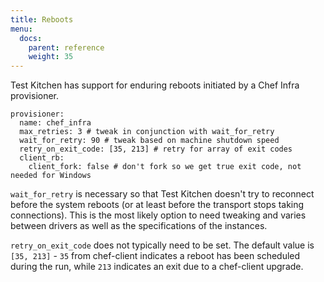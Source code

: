 ```yaml
---
title: Reboots
menu:
  docs:
    parent: reference
    weight: 35
---
```


Test Kitchen has support for enduring reboots initiated by a Chef Infra provisioner.

```
provisioner:
  name: chef_infra
  max_retries: 3 # tweak in conjunction with wait_for_retry
  wait_for_retry: 90 # tweak based on machine shutdown speed
  retry_on_exit_code: [35, 213] # retry for array of exit codes
  client_rb:
    client_fork: false # don't fork so we get true exit code, not needed for Windows
```

`wait_for_retry` is necessary so that Test Kitchen doesn't try to reconnect before the system reboots (or at least before the transport stops taking connections). This is the most likely option to need tweaking and varies between drivers as well as the specifications of the instances.

`retry_on_exit_code` does not typically need to be set. The default value is `[35, 213]` - `35` from chef-client indicates a reboot has been scheduled during the run, while `213` indicates an exit due to a chef-client upgrade.

